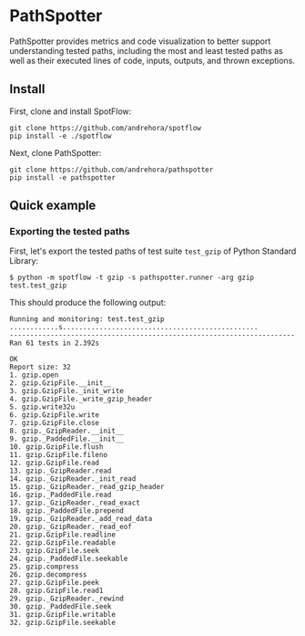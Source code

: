 # PathSpotter

PathSpotter provides metrics and code visualization to better support understanding tested paths, including the most and least tested paths as well as their executed lines of code, inputs, outputs, and thrown exceptions.

## Install

First, clone and install SpotFlow:
```
git clone https://github.com/andrehora/spotflow
pip install -e ./spotflow
```

Next, clone PathSpotter:
```
git clone https://github.com/andrehora/pathspotter
pip install -e pathspotter
```

## Quick example

### Exporting the tested paths

First, let's export the tested paths of test suite `test_gzip` of Python Standard Library:

```
$ python -m spotflow -t gzip -s pathspotter.runner -arg gzip test.test_gzip
```

This should produce the following output:

```
Running and monitoring: test.test_gzip
............s................................................
----------------------------------------------------------------------
Ran 61 tests in 2.392s

OK
Report size: 32
1. gzip.open
2. gzip.GzipFile.__init__
3. gzip.GzipFile._init_write
4. gzip.GzipFile._write_gzip_header
5. gzip.write32u
6. gzip.GzipFile.write
7. gzip.GzipFile.close
8. gzip._GzipReader.__init__
9. gzip._PaddedFile.__init__
10. gzip.GzipFile.flush
11. gzip.GzipFile.fileno
12. gzip.GzipFile.read
13. gzip._GzipReader.read
14. gzip._GzipReader._init_read
15. gzip._GzipReader._read_gzip_header
16. gzip._PaddedFile.read
17. gzip._GzipReader._read_exact
18. gzip._PaddedFile.prepend
19. gzip._GzipReader._add_read_data
20. gzip._GzipReader._read_eof
21. gzip.GzipFile.readline
22. gzip.GzipFile.readable
23. gzip.GzipFile.seek
24. gzip._PaddedFile.seekable
25. gzip.compress
26. gzip.decompress
27. gzip.GzipFile.peek
28. gzip.GzipFile.read1
29. gzip._GzipReader._rewind
30. gzip._PaddedFile.seek
31. gzip.GzipFile.writable
32. gzip.GzipFile.seekable
```